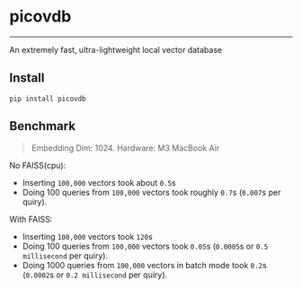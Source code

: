 # picovdb
-----

An extremely fast, ultra-lightweight local vector database

## Install

```shell
pip install picovdb
```

## Benchmark

> Embedding Dim: 1024. Hardware: M3 MacBook Air

No FAISS(cpu):

- Inserting `100,000` vectors took about `0.5`s
- Doing 100 queries from `100,000` vectors took roughly `0.7`s (`0.007`s per quiry).

With FAISS:

- Inserting `100,000` vectors took `120`s
- Doing 100 queries from `100,000` vectors took `0.05`s (`0.0005`s or `0.5 millisecond` per quiry).
- Doing 1000 queries from `100,000` vectors in batch mode took `0.2`s (`0.0002`s or `0.2 millisecond` per quiry).


